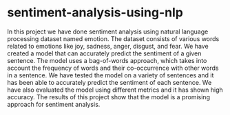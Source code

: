 # sentiment-analysis-using-nlp
In this project we have done sentiment analysis using natural language processing dataset named emotion. 
The dataset consists of various words related to emotions like joy, sadness, anger, disgust, and fear. 
We have created a model that can accurately predict the sentiment of a given sentence. 
The model uses a bag-of-words approach, which takes into account the frequency of words and their co-occurrence with other words in a sentence. 
We have tested the model on a variety of sentences and it has been able to accurately predict the sentiment of each sentence. 
We have also evaluated the model using different metrics and it has shown high accuracy. 
The results of this project show that the model is a promising approach for sentiment analysis.
